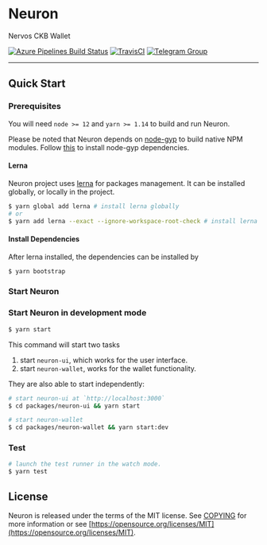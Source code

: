 # Neuron

Nervos CKB Wallet

[![Azure Pipelines Build Status](https://dev.azure.com/nervosnetwork/neuron/_apis/build/status/nervosnetwork.neuron?branchName=develop)](https://dev.azure.com/nervosnetwork/neuron/_build/latest?definitionId=8&branchName=develop)
[![TravisCI](https://travis-ci.com/nervosnetwork/neuron.svg?branch=develop)](https://travis-ci.com/nervosnetwork/neuron)
[![Telegram Group](https://cdn.rawgit.com/Patrolavia/telegram-badge/8fe3382b/chat.svg)](https://t.me/nervos_ckb_dev)

---

## Quick Start

### Prerequisites

You will need `node >= 12` and `yarn >= 1.14` to build and run Neuron.

Please be noted that Neuron depends on [node-gyp](https://github.com/nodejs/node-gyp) to build native NPM modules. Follow [this](https://github.com/nodejs/node-gyp#installation) to install node-gyp dependencies.

#### Lerna

Neuron project uses [lerna](https://github.com/lerna/lerna/) for packages management. It can be installed globally, or locally in the project.

```sh
$ yarn global add lerna # install lerna globally
# or
$ yarn add lerna --exact --ignore-workspace-root-check # install lerna locally in the project
```

#### Install Dependencies

After lerna installed, the dependencies can be installed by

```sh
$ yarn bootstrap
```

### Start Neuron

### Start Neuron in development mode

```sh
$ yarn start
```

This command will start two tasks

1. start `neuron-ui`, which works for the user interface.
2. start `neuron-wallet`, works for the wallet functionality.

They are also able to start independently:

```sh
# start neuron-ui at `http://localhost:3000`
$ cd packages/neuron-ui && yarn start
```

```sh
# start neuron-wallet
$ cd packages/neuron-wallet && yarn start:dev
```

### Test

```sh
# launch the test runner in the watch mode.
$ yarn test
```

## License

Neuron is released under the terms of the MIT license. See [COPYING](COPYING) for more information or see [https://opensource.org/licenses/MIT](https://opensource.org/licenses/MIT).
